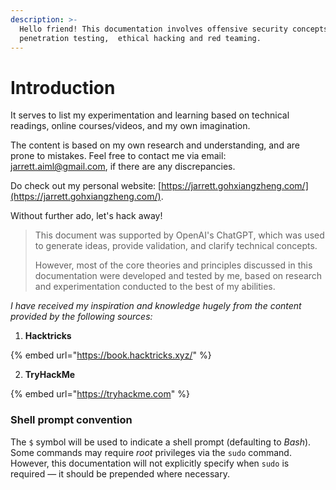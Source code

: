 ```yaml
---
description: >-
  Hello friend! This documentation involves offensive security concepts:
  penetration testing,  ethical hacking and red teaming.
---
```


# Introduction

It serves to list my experimentation and learning based on technical readings, online courses/videos, and my own imagination.

The content is based on my own research and understanding, and are prone to mistakes. Feel free to contact me via email: [jarrett.aiml@gmail.com](mailto:jarrett.aiml@gmail.com), if there are any discrepancies.&#x20;

Do check out my personal website: [https://jarrett.gohxiangzheng.com/](https://jarrett.gohxiangzheng.com/).

Without further ado, let's hack away!



> This document was supported by OpenAI's ChatGPT, which was used to generate ideas, provide validation, and clarify technical concepts.&#x20;
>
> However, most of the core theories and principles discussed in this documentation were developed and tested by me, based on research and experimentation conducted to the best of my abilities.



_I have received my inspiration and knowledge hugely from the content provided by the following sources:_

1. **Hacktricks**

{% embed url="https://book.hacktricks.xyz/" %}

2. **TryHackMe**

{% embed url="https://tryhackme.com" %}

### Shell prompt convention

The `$` symbol will be used to indicate a shell prompt (defaulting to _Bash_). Some commands may require _root_ privileges via the `sudo` command. However, this documentation will not explicitly specify when `sudo` is required —  it should be prepended where necessary.
